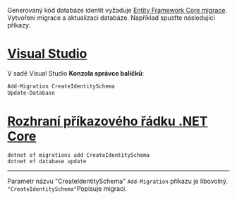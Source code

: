 Generovaný kód databáze identit vyžaduje [Entity Framework Core migrace](/ef/core/managing-schemas/migrations/). Vytvoření migrace a aktualizaci databáze. Například spusťte následující příkazy:

# <a name="visual-studiotabvisual-studio"></a>[Visual Studio](#tab/visual-studio)

V sadě Visual Studio **Konzola správce balíčků**:

```powershell
Add-Migration CreateIdentitySchema
Update-Database
```

# <a name="net-core-clitabnetcore-cli"></a>[Rozhraní příkazového řádku .NET Core](#tab/netcore-cli)

```dotnetcli
dotnet ef migrations add CreateIdentitySchema
dotnet ef database update
```

---

Parametr názvu "CreateIdentitySchema" `Add-Migration` příkazu je libovolný. `"CreateIdentitySchema"`Popisuje migraci.
